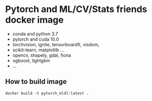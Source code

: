 # Pytorch and ML/CV/Stats friends docker image

- conda and python 3.7
- pytorch and cuda 10.0
- torchvision, ignite, tensorboardX, visdom, 
- scikit-learn, matplotlib ...
- opencv, shapely, gdal, fiona
- xgboost, lightgbm
- ...


## How to build image

```
docker build -t pytorch_mldl:latest .
```
